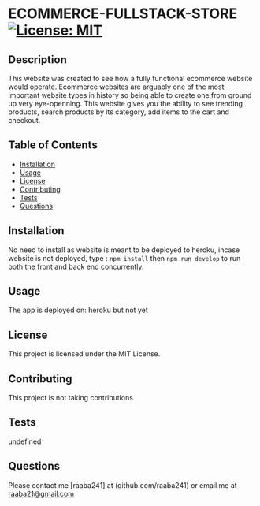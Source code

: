 # ECOMMERCE-FULLSTACK-STORE [![License: MIT](https://img.shields.io/badge/License-MIT-yellow.svg)](https://opensource.org/licenses/MIT)

## Description 
This website was created to see how a fully functional ecommerce website would operate. Ecommerce websites are arguably one of the most 
important website types in history so being able to create one from ground up very eye-openning. This website gives you the ability to 
see trending products, search products by its category, add items to the cart and checkout. 

 ## Table of Contents
- [Installation](#installation)
- [Usage](#usage)
- [License](#license)
- [Contributing](#contributing)
- [Tests](#tests)
- [Questions](#questions)
       
 ## Installation
No need to install as website is meant to be deployed to heroku, incase website is not deployed, type : `npm install` then `npm run develop` 
to run both the front and back end concurrently. 

## Usage
The app is deployed on: heroku but not yet

## License
This project is licensed under the MIT License.
## Contributing
This project is not taking contributions

 ## Tests
 undefined
       
## Questions
Please contact me [raaba241] at (github.com/raaba241) or email me at raaba21@gmail.com
       